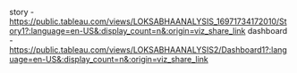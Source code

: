 story - https://public.tableau.com/views/LOKSABHAANALYSIS_16971734172010/Story1?:language=en-US&:display_count=n&:origin=viz_share_link
dashboard - https://public.tableau.com/views/LOKSABHAANALYSIS2/Dashboard1?:language=en-US&:display_count=n&:origin=viz_share_link
